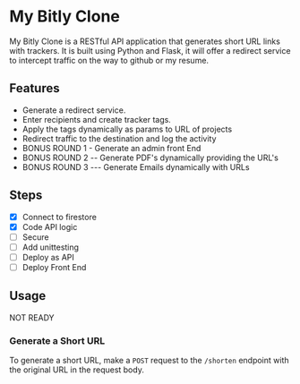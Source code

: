 # My Bitly Clone

My Bitly Clone is a RESTful API application that generates short URL links with trackers. It is built using Python and Flask, it will offer a redirect service to intercept traffic on the way to github or my resume.

## Features

- Generate a redirect service.
- Enter recipients and create tracker tags.
- Apply the tags dynamically as params to URL of projects
- Redirect traffic to the destination and log the activity
- BONUS ROUND 1 - Generate an admin front End
- BONUS ROUND 2 -- Generate PDF's dynamically providing the URL's
- BONUS ROUND 3 --- Generate Emails dynamically with URLs 


## Steps

- [x] Connect to firestore
- [x] Code API logic
- [ ] Secure
- [ ] Add unittesting
- [ ] Deploy as API
- [ ] Deploy Front End

## Usage

NOT READY


### Generate a Short URL

To generate a short URL, make a `POST` request to the `/shorten` endpoint with the original URL in the request body.
